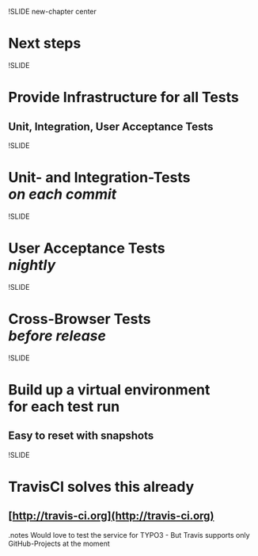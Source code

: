 !SLIDE new-chapter center

# Next steps


!SLIDE

# Provide Infrastructure for all Tests
## Unit, Integration, User Acceptance Tests

!SLIDE

# Unit- and Integration-Tests <br/> *on each commit*


!SLIDE

# User Acceptance Tests <br/> *nightly*


!SLIDE

# Cross-Browser Tests <br/> *before release*


!SLIDE

# Build up a virtual environment <br>for each test run
## Easy to reset with snapshots


!SLIDE

# TravisCI solves this already
## [http://travis-ci.org](http://travis-ci.org)

.notes Would love to test the service for TYPO3 - But Travis supports only GitHub-Projects at the moment